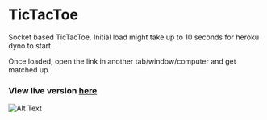# TicTacToe
Socket based TicTacToe. Initial load might take up to 10 seconds for heroku dyno to start. 

Once loaded, open the link in another tab/window/computer and get matched up.

### View live version [here](http://tictactoe-sockets.herokuapp.com/)
![Alt Text](https://s6.gifyu.com/images/ezgif-5-09f3609dc39a.gif)
